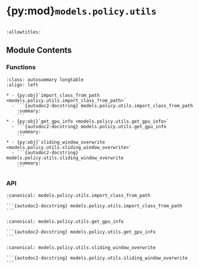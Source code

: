 # {py:mod}`models.policy.utils`

```{py:module} models.policy.utils
```

```{autodoc2-docstring} models.policy.utils
:allowtitles:
```

## Module Contents

### Functions

````{list-table}
:class: autosummary longtable
:align: left

* - {py:obj}`import_class_from_path <models.policy.utils.import_class_from_path>`
  - ```{autodoc2-docstring} models.policy.utils.import_class_from_path
    :summary:
    ```
* - {py:obj}`get_gpu_info <models.policy.utils.get_gpu_info>`
  - ```{autodoc2-docstring} models.policy.utils.get_gpu_info
    :summary:
    ```
* - {py:obj}`sliding_window_overwrite <models.policy.utils.sliding_window_overwrite>`
  - ```{autodoc2-docstring} models.policy.utils.sliding_window_overwrite
    :summary:
    ```
````

### API

````{py:function} import_class_from_path(name: str) -> typing.Any
:canonical: models.policy.utils.import_class_from_path

```{autodoc2-docstring} models.policy.utils.import_class_from_path
```
````

````{py:function} get_gpu_info(model: torch.nn.Module) -> dict[str, typing.Any]
:canonical: models.policy.utils.get_gpu_info

```{autodoc2-docstring} models.policy.utils.get_gpu_info
```
````

````{py:function} sliding_window_overwrite(model_name: str) -> dict[str, typing.Any]
:canonical: models.policy.utils.sliding_window_overwrite

```{autodoc2-docstring} models.policy.utils.sliding_window_overwrite
```
````
